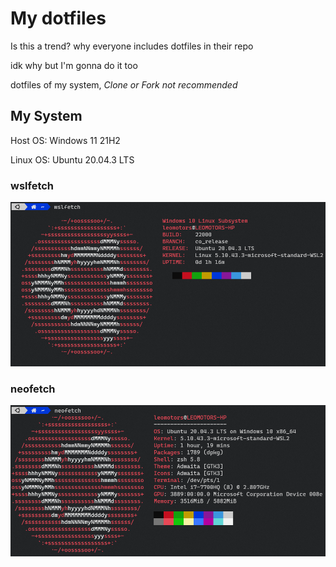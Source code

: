 # My dotfiles

Is this a trend? why everyone includes dotfiles in their repo

idk why but I'm gonna do it too

dotfiles of my system, *Clone or Fork not recommended*

## My System

Host OS: Windows 11 21H2

Linux OS: Ubuntu 20.04.3 LTS

### wslfetch

![wslfetch](./screenshots/wslfetch_210903.png)

### neofetch

![neofetch](./screenshots/neofetch_210903.png)
